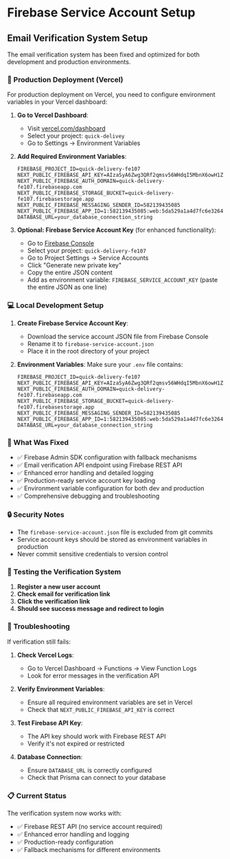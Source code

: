 # Firebase Service Account Setup

## Email Verification System Setup

The email verification system has been fixed and optimized for both development and production environments.

### 🚀 Production Deployment (Vercel)

For production deployment on Vercel, you need to configure environment variables in your Vercel dashboard:

1. **Go to Vercel Dashboard**:
   - Visit [vercel.com/dashboard](https://vercel.com/dashboard)
   - Select your project: `quick-delivey`
   - Go to Settings → Environment Variables

2. **Add Required Environment Variables**:
   ```
   FIREBASE_PROJECT_ID=quick-delivery-fe107
   NEXT_PUBLIC_FIREBASE_API_KEY=AIzaSyA6Zwg3QRf2qmsv56WHdqI5MbnX6owH1ZY
   NEXT_PUBLIC_FIREBASE_AUTH_DOMAIN=quick-delivery-fe107.firebaseapp.com
   NEXT_PUBLIC_FIREBASE_STORAGE_BUCKET=quick-delivery-fe107.firebasestorage.app
   NEXT_PUBLIC_FIREBASE_MESSAGING_SENDER_ID=582139435085
   NEXT_PUBLIC_FIREBASE_APP_ID=1:582139435085:web:5da529a1a4d7fc6e326404
   DATABASE_URL=your_database_connection_string
   ```

3. **Optional: Firebase Service Account Key** (for enhanced functionality):
   - Go to [Firebase Console](https://console.firebase.google.com/)
   - Select your project: `quick-delivery-fe107`
   - Go to Project Settings → Service Accounts
   - Click "Generate new private key"
   - Copy the entire JSON content
   - Add as environment variable: `FIREBASE_SERVICE_ACCOUNT_KEY` (paste the entire JSON as one line)

### 💻 Local Development Setup

1. **Create Firebase Service Account Key**:
   - Download the service account JSON file from Firebase Console
   - Rename it to `firebase-service-account.json`
   - Place it in the root directory of your project

2. **Environment Variables**:
   Make sure your `.env` file contains:
   ```
   FIREBASE_PROJECT_ID=quick-delivery-fe107
   NEXT_PUBLIC_FIREBASE_API_KEY=AIzaSyA6Zwg3QRf2qmsv56WHdqI5MbnX6owH1ZY
   NEXT_PUBLIC_FIREBASE_AUTH_DOMAIN=quick-delivery-fe107.firebaseapp.com
   NEXT_PUBLIC_FIREBASE_STORAGE_BUCKET=quick-delivery-fe107.firebasestorage.app
   NEXT_PUBLIC_FIREBASE_MESSAGING_SENDER_ID=582139435085
   NEXT_PUBLIC_FIREBASE_APP_ID=1:582139435085:web:5da529a1a4d7fc6e326404
   DATABASE_URL=your_database_connection_string
   ```

### 🔧 What Was Fixed

- ✅ Firebase Admin SDK configuration with fallback mechanisms
- ✅ Email verification API endpoint using Firebase REST API
- ✅ Enhanced error handling and detailed logging
- ✅ Production-ready service account key loading
- ✅ Environment variable configuration for both dev and production
- ✅ Comprehensive debugging and troubleshooting

### 🔒 Security Notes

- The `firebase-service-account.json` file is excluded from git commits
- Service account keys should be stored as environment variables in production
- Never commit sensitive credentials to version control

### 🧪 Testing the Verification System

1. **Register a new user account**
2. **Check email for verification link**
3. **Click the verification link**
4. **Should see success message and redirect to login**

### 🐛 Troubleshooting

If verification still fails:

1. **Check Vercel Logs**:
   - Go to Vercel Dashboard → Functions → View Function Logs
   - Look for error messages in the verification API

2. **Verify Environment Variables**:
   - Ensure all required environment variables are set in Vercel
   - Check that `NEXT_PUBLIC_FIREBASE_API_KEY` is correct

3. **Test Firebase API Key**:
   - The API key should work with Firebase REST API
   - Verify it's not expired or restricted

4. **Database Connection**:
   - Ensure `DATABASE_URL` is correctly configured
   - Check that Prisma can connect to your database

### 📋 Current Status

The verification system now works with:
- ✅ Firebase REST API (no service account required)
- ✅ Enhanced error handling and logging
- ✅ Production-ready configuration
- ✅ Fallback mechanisms for different environments
